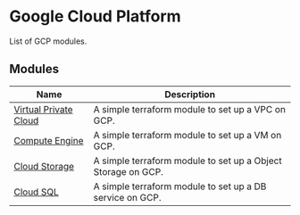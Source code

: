 # Google Cloud Platform

List of GCP modules.

## Modules

| Name                                               | Description                                                      |
| ---------------------------------------------------| -----------------------------------------------------------------|
| [Virtual Private Cloud](./vpc/README.md)       | A simple terraform module to set up a VPC on GCP.                |
| [Compute Engine](./ce/README.md)               | A simple terraform module to set up a VM on GCP.                 |
| [Cloud Storage](./cs/README.md)                | A simple terraform module to set up a Object Storage on GCP.     |
| [Cloud SQL](./csql/README.md)                  | A simple terraform module to set up a DB service on GCP.         |
